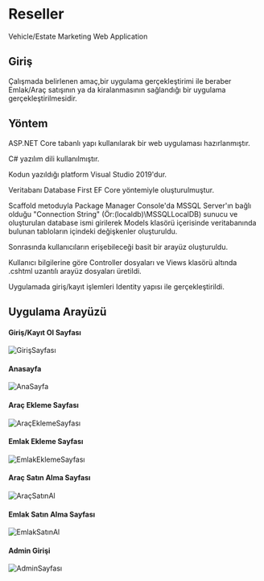 # Reseller
Vehicle/Estate Marketing Web Application

## Giriş
Çalışmada belirlenen amaç,bir uygulama gerçekleştirimi ile beraber Emlak/Araç satışının ya da kiralanmasının sağlandığı bir uygulama gerçekleştirilmesidir.

## Yöntem
ASP.NET Core tabanlı yapı kullanılarak bir web uygulaması hazırlanmıştır.

C# yazılım dili kullanılmıştır.

Kodun yazıldığı platform Visual Studio 2019'dur.

Veritabanı Database First EF Core yöntemiyle oluşturulmuştur.

Scaffold metoduyla Package Manager Console'da MSSQL Server'ın bağlı olduğu "Connection String" (Ör:(localdb)\MSSQLLocalDB) sunucu ve oluşturulan database ismi girilerek Models klasörü içerisinde veritabanında bulunan tabloların içindeki değişkenler oluşturuldu.

Sonrasında kullanıcıların erişebileceği basit bir arayüz oluşturuldu.

Kullanıcı bilgilerine göre Controller dosyaları ve Views klasörü altında .cshtml uzantılı arayüz dosyaları üretildi.

Uygulamada giriş/kayıt işlemleri Identity yapısı ile gerçekleştirildi.

## Uygulama Arayüzü

#### Giriş/Kayıt Ol Sayfası

![GirişSayfası](https://user-images.githubusercontent.com/73740709/183233245-2af21107-8734-40b5-a9c2-67d6f840fe70.png)

#### Anasayfa

![AnaSayfa](https://user-images.githubusercontent.com/73740709/183233136-5617b6a7-99c4-4550-8387-846bb8f3d97a.png)

#### Araç Ekleme Sayfası

![AraçEklemeSayfası](https://user-images.githubusercontent.com/73740709/183233107-aa1dbb88-46a5-479b-beb2-97b6d3e34a19.png)

#### Emlak Ekleme Sayfası

![EmlakEklemeSayfası](https://user-images.githubusercontent.com/73740709/183233120-375ffd19-863c-451c-88b5-efe4ff6ef477.png)

#### Araç Satın Alma Sayfası

![AraçSatınAl](https://user-images.githubusercontent.com/73740709/183233150-7c01ca15-229c-46e1-b4bd-50cfcb6a983e.png)

#### Emlak Satın Alma Sayfası

![EmlakSatınAl](https://user-images.githubusercontent.com/73740709/183233168-fdca48ce-43ed-4e85-bc84-9e1699c218c4.png)

#### Admin Girişi

![AdminSayfası](https://user-images.githubusercontent.com/73740709/183233185-ed55fcff-bf4d-4860-a582-fee3ee7a59f0.png)

